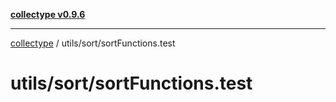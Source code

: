 [**collectype v0.9.6**](../../../README.md)

***

[collectype](../../../modules.md) / utils/sort/sortFunctions.test

# utils/sort/sortFunctions.test
